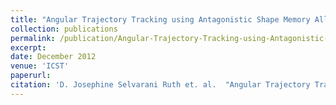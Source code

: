 ```yaml
---
title: "Angular Trajectory Tracking using Antagonistic Shape Memory Alloy Actuators"
collection: publications
permalink: /publication/Angular-Trajectory-Tracking-using-Antagonistic-Shape-Memory-Alloy-Actuators
excerpt: 
date: December 2012
venue: 'ICST'
paperurl: 
citation: 'D. Josephine Selvarani Ruth et. al.  "Angular Trajectory Tracking using Antagonistic Shape Memory Alloy Actuators", <i>Proceedings of the 6th International Conference on Sensing Technology ICST 2012</i>, Kolkata, 18-21 December 2012 IEEE Xplore 978-1-4673-2248-5/12/$31.00 ©2012 IEEE, 757-762.'
---
```



